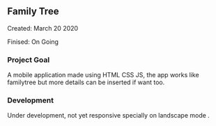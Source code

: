 ## Family Tree

Created:  March 20 2020

Finised:  On Going

### Project Goal

A mobile application made using HTML CSS JS, the app works like familytree but more details can be inserted if want too.

### Development

Under development, not yet responsive specially on landscape mode .

